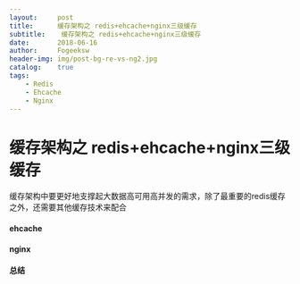 ```yaml
---
layout:     post
title:      缓存架构之 redis+ehcache+nginx三级缓存
subtitle:    缓存架构之 redis+ehcache+nginx三级缓存
date:       2018-06-16
author:     Fogeeksw
header-img: img/post-bg-re-vs-ng2.jpg
catalog:    true
tags:
    - Redis
    - Ehcache
    - Nginx
---
```


# 缓存架构之 redis+ehcache+nginx三级缓存

缓存架构中要更好地支撑起大数据高可用高并发的需求，除了最重要的redis缓存之外，还需要其他缓存技术来配合


#### ehcache

#### nginx

#### 总结













